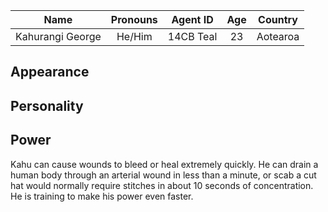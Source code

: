 |       Name       | Pronouns | Agent ID  | Age | Country  |
|:----------------:|:--------:|:---------:|:---:|:--------:|
| Kahurangi George |  He/Him  | 14CB Teal | 23  | Aotearoa |
## Appearance

## Personality

## Power
Kahu can cause wounds to bleed or heal extremely quickly. He can drain a human body through an arterial wound in less than a minute, or scab a cut hat would normally require stitches in about 10 seconds of concentration. He is training to make his power even faster.